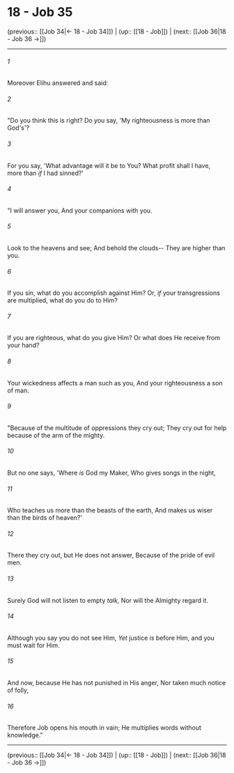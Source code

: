 # 18 - Job 35

(previous:: [[Job 34|← 18 - Job 34]]) | (up:: [[18 - Job]]) | (next:: [[Job 36|18 - Job 36 →]])

***


###### 1 
Moreover Elihu answered and said: 

###### 2 
"Do you think this is right? Do you say, 'My righteousness is more than God's'? 

###### 3 
For you say, 'What advantage will it be to You? What profit shall I have, more than _if_ I had sinned?' 

###### 4 
"I will answer you, And your companions with you. 

###### 5 
Look to the heavens and see; And behold the clouds-- They are higher than you. 

###### 6 
If you sin, what do you accomplish against Him? Or, _if_ your transgressions are multiplied, what do you do to Him? 

###### 7 
If you are righteous, what do you give Him? Or what does He receive from your hand? 

###### 8 
Your wickedness affects a man such as you, And your righteousness a son of man. 

###### 9 
"Because of the multitude of oppressions they cry out; They cry out for help because of the arm of the mighty. 

###### 10 
But no one says, 'Where _is_ God my Maker, Who gives songs in the night, 

###### 11 
Who teaches us more than the beasts of the earth, And makes us wiser than the birds of heaven?' 

###### 12 
There they cry out, but He does not answer, Because of the pride of evil men. 

###### 13 
Surely God will not listen to empty _talk,_ Nor will the Almighty regard it. 

###### 14 
Although you say you do not see Him, _Yet_ justice _is_ before Him, and you must wait for Him. 

###### 15 
And now, because He has not punished in His anger, Nor taken much notice of folly, 

###### 16 
Therefore Job opens his mouth in vain; He multiplies words without knowledge."

***

(previous:: [[Job 34|← 18 - Job 34]]) | (up:: [[18 - Job]]) | (next:: [[Job 36|18 - Job 36 →]])
